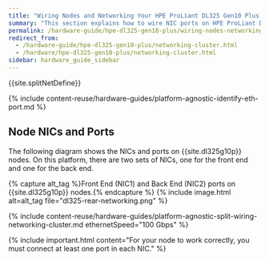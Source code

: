 ```yaml
---
title: "Wiring Nodes and Networking Your HPE ProLiant DL325 Gen10 Plus Cluster"
summary: "This section explains how to wire NIC ports on HPE ProLiant DL325 Gen10 Plus nodes and how to network a cluster."
permalink: /hardware-guide/hpe-dl325-gen10-plus/wiring-nodes-networking-cluster.html
redirect_from:
  - /hardware-guide/hpe-dl325-gen10-plus/networking-cluster.html
  - /hardware/hpe-dl325-gen10-plus/networking-cluster.html
sidebar: hardware_guide_sidebar
---
```


{{site.splitNetDefine}}

{% include content-reuse/hardware-guides/platform-agnostic-identify-eth-port.md %}

## Node NICs and Ports
The following diagram shows the NICs and ports on {{site.dl325g10p}} nodes. On this platform, there are two sets of NICs, one for the front end and one for the back end.

{% capture alt_tag %}Front End (NIC1) and Back End (NIC2) ports on {{site.dl325g10p}} nodes.{% endcapture %}
{% include image.html alt=alt_tag file="dl325-rear-networking.png" %}

{% include content-reuse/hardware-guides/platform-agnostic-split-wiring-networking-cluster.md ethernetSpeed="100 Gbps" %}

{% include important.html content="For your node to work correctly, you must connect at least one port in each NIC." %}
